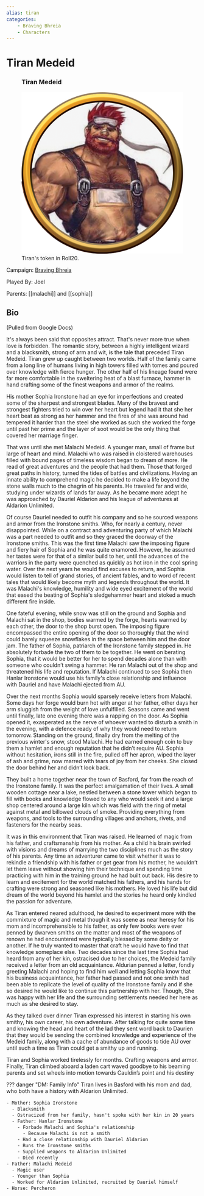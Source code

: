 ```yaml
---
alias: tiran
categories:
    - Braving Bhreia
    - Characters
---
```

# Tiran Medeid

<figure class="infobox right">
  <h3>Tiran Medeid</h3>
  <img src="/assets/images/tiran.png" />
  <figcaption>
    Tiran's token in Roll20.
  </figcaption>
</figure>

Campaign: [Braving Bhreia](../braving-bhreia.md)

Played By: Joel

Parents: [[malachi]] and [[sophia]]

## Bio

(Pulled from Google Docs)

It's always been said that opposites attract. That's never more true when love is forbidden. The romantic story, between a highly intelligent wizard and a blacksmith, strong of arm and wit, is the tale that preceded Tiran Medeid. Tiran grew up caught between two worlds. Half of the family came from a long line of humans living in high towers filled with tomes and poured over knowledge with fierce hunger. The other half of his lineage found were far more comfortable in the sweltering heat of a blast furnace, hammer in hand crafting some of the finest weapons and armor of the realms.

His mother Sophia Ironstone had an eye for imperfections and created some of the sharpest and strongest blades. Many of the bravest and strongest fighters tried to win over her heart but legend had it that she her heart beat as strong as her hammer and the fires of she was around had tempered it harder than the steel she worked as such she worked the forge until past her prime and the layer of soot would be the only thing that covered her marriage finger.

That was until she met Malachi Medeid. A younger man, small of frame but large of heart and mind. Malachi who was raised in cloistered warehouses filled with bound pages of timeless wisdom began to dream of more. He read of great adventures and the people that had them. Those that forged great paths in history, turned the tides of battles and civilizations. Having an innate ability to comprehend magic he decided to make a life beyond the stone walls much to the chagrin of his parents. He traveled far and wide, studying under wizards of lands far away. As he became more adept he was approached by Dauriel Aldarion and his league of adventures at Aldarion Unlimited.

Of course Dauriel needed to outfit his company and so he sourced weapons and armor from the Ironstone smiths. Who, for nearly a century, never disappointed. While on a contract and adventuring party of which Malachi was a part needed to outfit and so they graced the doorway of the Ironstone smiths. This was the first time Malachi saw the imposing figure and fiery hair of Sophia and he was quite enamored. However, he assumed her tastes were for that of a similar build to her, until the advances of the warriors in the party were quenched as quickly as hot iron in the cool spring water. Over the next years he would find excuses to return, and Sophia would listen to tell of grand stories, of ancient fables, and to word of recent tales that would likely become myth and legends throughout the world. It was Malachi's knowledge, humility and wide eyed excitement of the world that eased the beating of Sophia's sledgehammer heart and stoked a much different fire inside.

One fateful evening, while snow was still on the ground and Sophia and Malachi sat in the shop, bodies warmed by the forge, hearts warmed by each other, the door to the shop burst open. The imposing figure encompassed the entire opening of the door so thoroughly that the wind could barely squeeze snowflakes in the space between him and the door jam. The father of Sophia, patriarch of the Ironstone family stepped in. He absolutely forbade the two of them to be together. He went on berating Sophia, that it would be better for her to spend decades alone than with someone who couldn’t swing a hammer. He ran Malachi out of the shop and threatened his life and reputation. If Malachi continued to see Sophia then Hanlar Ironstone would use his family's close relationship and influence with Dauriel and have Malachi ejected from AU.

Over the next months Sophia would sparsely receive letters from Malachi. Some days her forge would burn hot with anger at her father, other days her arm sluggish from the weight of love unfulfilled. Seasons came and went until finally, late one evening there was a rapping on the door. As Sophia opened it, exasperated as the nerve of whoever wanted to disturb a smith in the evening, with a defence ready of why they would need to return tomorrow. Standing on the ground, finally dry from the melting of the previous winter's snow, stood Malachi. He had earned enough coin to buy them a hamlet and enough reputation that he didn’t require AU. Sophia without hesitation, irons still in the fire, pulled off her apron, wiped the layer of ash and grime, now marred with tears of joy from her cheeks. She closed the door behind her and didn’t look back.

They built a home together near the town of Basford, far from the reach of the Ironstone family. It was the perfect amalgamation of their lives. A small wooden cottage near a lake, nestled between a stone tower which began to fill with books and knowledge flowed to any who would seek it and a large shop centered around a large kiln which was field with the ring of metal against metal and billowed clouds of smoke. Providing everything from weapons, and tools to the surrounding villages and anchors, rivets, and fasteners for the nearby seas.

It was in this environment that Tiran was raised. He learned of magic from his father, and craftsmanship from his mother. As a child his brain swirled with visions and dreams of marrying the two disciplines much as the story of his parents. Any time an adventurer came to visit whether it was to rekindle a friendship with his father or get gear from his mother, he wouldn’t let them leave without showing him their technique and spending time practicing with him in the training ground he had built out back. His desire to learn and excitement for the world matched his fathers, and his hands for crafting were strong and seasoned like his mothers. He loved his life but did dream of the world beyond his hamlet and the stories he heard only kindled the passion for adventure.

As Tiran entered neared adulthood, he desired to experiment more with the commixture of magic and metal though it was scene as near heresy for his mom and incomprehensible to his father, as only few books were ever penned by dwarven smiths on the matter and most of the weapons of renown he had encountered were typically blessed by some deity or another. If he truly wanted to master that craft he would have to find that knowledge someplace else. Two decades since the last time Sophia had heard from any of her kin, ostracised due to her choices, the Medeid family received a letter from an old acquaintance.  Aldurian penned a letter, fondly greeting Malachi and hoping to find him well and letting Sophia know that his business acquaintance, her father had passed and not one smith had been able to replicate the level of quality of the Ironstone family and if she so desired he would like to continue this partnership with her. Though, She was happy with her life and the surrounding settlements needed her here as much as she desired to stay.

As they talked over dinner Tiran expressed his interest in starting his own smithy, his own career, his own adventure. After talking for quite some time and knowing the head and heart of the lad they sent word back to Daurien that they would be sending the combined knowledge and experience of the Medeid family, along with a cache of abundance of goods to tide AU over until such a time as Tiran could get a smithy up and running.

Tiran and Sophia worked tirelessly for months. Crafting weapons and armor. Finally, Tiran climbed aboard a laden cart waved goodbye to his beaming parents and set wheels into motion towards Cauldin’s point and his destiny

??? danger "DM: Family Info"
    Tiran lives in Basford with his mom and dad, who both have a history with Aldarion Unlimited.

    - Mother: Sophia Ironstone
      - Blacksmith
      - Ostracized from her family, hasn't spoke with her kin in 20 years
      - Father: Hanlar Ironstone
        - Forbade Malachi and Sophia's relationship
          - Because Malachi is not a smith
        - Had a close relationship with Dauriel Aldarion
        - Runs the Ironstone smiths
        - Supplied weapons to Aldarion Unlimited
        - Died recently
    - Father: Malachi Medeid
      - Magic user
      - Younger than Sophia
      - Worked for Aldarion Unlimited, recruited by Dauriel himself
    - Horse: Percheron
